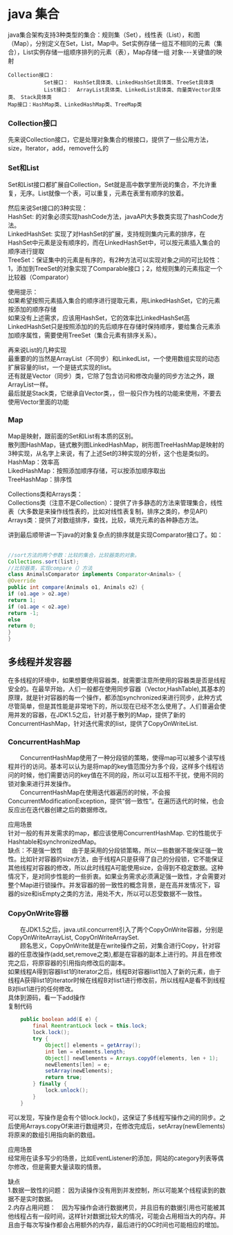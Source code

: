 # java 集合
java集合架构支持3种类型的集合：规则集（Set），线性表（List），和图（Map），分别定义在Set，List，Map中。Set实例存储一组互不相同的元素（集合），List实例存储一组顺序排列的元素（表），Map存储一组 对象---关键值的映射
```
Collection接口：       　
　　　　　　　Set接口：　HashSet具体类、LinkedHashSet具体类、TreeSet具体类       
　　　　　　　List接口：　ArrayList具体类、LinkedList具体类、向量类Vector具体类、　Stack具体类      
Map接口：HashMap类、LinkedHashMap类、TreeMap类　      　　　　　　　　　　　
```

### Collection接口
先来说Collection接口，它是处理对象集合的根接口，提供了一些公用方法，size，Iterator，add，remove什么的

### Set和List
Set和List接口都扩展自Collection，Set就是高中数学里所说的集合，不允许重复，无序。List就像一个表，可以重复，元素在表里有顺序的放着。

然后来说Set接口的3种实现：           
HashSet: 的对象必须实现hashCode方法，javaAPI大多数类实现了hashCode方法。       
LinkedHashSet: 实现了对HashSet的扩展，支持规则集内元素的排序，在HashSet中元素是没有顺序的，而在LinkedHashSet中，可以按元素插入集合的顺序进行提取         
TreeSet：保证集中的元素是有序的，有2种方法可以实现对象之间的可比较性：1，添加到TreeSet的对象实现了Comparable接口；2，给规则集的元素指定一个比较器（Comparator）            

使用提示：      
如果希望按照元素插入集合的顺序进行提取元素，用LinkedHashSet，它的元素按添加的顺序存储             
如果没有上述需求，应该用HashSet，它的效率比LinkedHashSet高             
LinkedHashSet只是按照添加的的先后顺序在存储时保持顺序，要给集合元素添加顺序属性，需要使用TreeSet（集合元素有排序关系）。             

 
再来说List的几种实现               
最重要的的当然是ArrayList（不同步）和LinkedList，一个使用数组实现的动态扩展容量的list，一个是链式实现的list。                
还有就是Vector（同步）类，它除了包含访问和修改向量的同步方法之外，跟ArrayList一样。             
最后就是Stack类，它继承自Vector类，，但一般只作为栈的功能来使用，不要去使用Vector里面的功能                  


### Map
Map是映射，跟前面的Set和List有本质的区别。                
散列图HashMap，链式散列图LinkedHashMap，树形图TreeHashMap是映射的3种实现，从名字上来说，有了上述Set的3种实现的分析，这个也是类似的。                  
HashMap：效率高             
LikedHashMap：按照添加顺序存储，可以按添加顺序取出             
TreeHashMap：排序性             

Collections类和Arrays类：        
Collections类（注意不是Collection）：提供了许多静态的方法来管理集合，线性表（大多数是来操作线性表的，比如对线性表复制，排序之类的，参见API）             
Arrays类：提供了对数组排序，查找，比较，填充元素的各种静态方法。         
 
讲到最后顺带讲一下java的对象复杂点的排序就是实现Comparator接口了。如：       
```java
//sort方法的两个参数：比较的集合，比较器类的对象。  
Collections.sort(list);  
//比较器类，实现compare（）方法  
class AnimalsComparator implements Comparator<Animals> {  
@Override  
public int compare(Animals o1, Animals o2) {  
if (o1.age > o2.age)  
return 1;  
if (o1.age < o2.age)  
return -1;  
else  
return 0;  
}  
}  
```

## 多线程并发容器

在多线程的环境中，如果想要使用容器类，就需要注意所使用的容器类是否是线程安全的。在最早开始，人们一般都在使用同步容器（Vector,HashTable),其基本的原理，就是针对容器的每一个操作，都添加synchronized来进行同步，此种方式尽管简单，但是其性能是非常地下的，所以现在已经不怎么使用了。人们普遍会使用并发的容器，在JDK1.5之后，针对基于散列的Map，提供了新的ConcurrentHashMap，针对迭代需求的list，提供了CopyOnWriteList.           
### ConcurrentHashMap
　　ConcurrentHashMap使用了一种分段锁的策略，使得map可以被多个读写线程并行的访问。基本可以认为是将map的key值范围分为多个段，这样多个线程访问的时候，他们需要访问的key值在不同的段，所以可以互相不干扰，使用不同的锁对象来进行并发操作。                
　　ConcurrentHashMap在使用迭代器遍历的时候，不会报ConcurrentModificationException，提供“弱一致性”。在遍历迭代的时候，也会反应出在迭代器创建之后的数据修改。  
          
应用场景            
针对一般的有并发需求的map，都应该使用ConcurrentHashMap. 它的性能优于Hashtable和synchronizedMap。             
缺点：不是强一致性                          　
由于是采用的分段锁策略，所以一些数据不能保证强一致性。比如针对容器的size方法，由于线程A只是获得了自己的分段锁，它不能保证其他线程对容器的修改，所以此时线程A可能使用size，会得到不稳定数据。这种情况下，是对同步性能的一些折衷。如果业务需求必须满足强一致性，才会需要对整个Map进行锁操作。并发容器的弱一致性的概念背景，是在高并发情况下，容器的size和isEmpty之类的方法，用处不大，所以可以忍受数据不一致性。                 
  
### CopyOnWrite容器
　　在JDK1.5之后，java.util.concurrent引入了两个CopyOnWrite容器，分别是CopyOnWriteArrayList, CopyOnWriteArraySet.              
　　顾名思义，CopyOnWrite就是在write操作之前，对集合进行Copy，针对容器的任意改操作(add,set,remove之类),都是在容器的副本上进行的。并且在修改完之后，将原容器的引用指向修改后的副本。            
如果线程A得到容器list1的iterator之后，线程B对容器list1加入了新的元素，由于线程A获得list1的iterator时候在线程B对list1进行修改前，所以线程A是看不到线程B对list1进行的任何修改。            
具体到源码，看一下add操作           
复制代码
```java
    public boolean add(E e) {
        final ReentrantLock lock = this.lock;
        lock.lock();
        try {
            Object[] elements = getArray();
            int len = elements.length;
            Object[] newElements = Arrays.copyOf(elements, len + 1);
            newElements[len] = e;
            setArray(newElements);
            return true;
        } finally {
            lock.unlock();
        }
    }
 ```
可以发现，写操作是会有个锁lock.lock()，这保证了多线程写操作之间的同步。之后使用Arrays.copyOf来进行数组拷贝，在修改完成后，setArray(newElements)将原来的数组引用指向新的数组。             

应用场景      
经常用在读多写少的场景，比如EventListener的添加，网站的category列表等偶尔修改，但是需要大量读取的情景。              

缺点            
1.数据一致性的问题： 因为读操作没有用到并发控制，所以可能某个线程读到的数据不是实时数据。             
2.内存占用问题：　因为写操作会进行数据拷贝，并且旧有的数据引用也可能被其他线程占有一段时间，这样针对数据比较大的情况，可能会占用相当大的内存。并且由于每次写操作都会占用额外的内存，最后进行的GC时间也可能相应的增加。               
